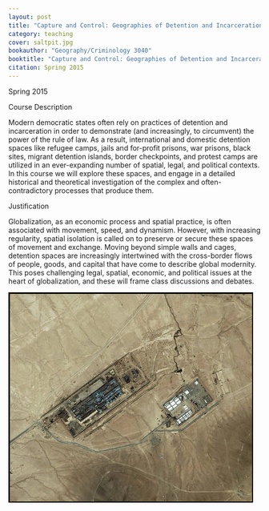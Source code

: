 ```yaml
---
layout: post
title: "Capture and Control: Geographies of Detention and Incarceration"
category: teaching
cover: saltpit.jpg
bookauthor: "Geography/Criminology 3040"
booktitle: "Capture and Control: Geographies of Detention and Incarceration"
citation: Spring 2015
---
```


Spring 2015

Course Description

Modern democratic states often rely on practices of detention and incarceration in order to demonstrate (and increasingly, to circumvent) the power of the rule of law. As a result, international and domestic detention spaces like refugee camps, jails and for-profit prisons, war prisons, black sites, migrant detention islands, border checkpoints, and protest camps are utilized in an ever-expanding number of spatial, legal, and political contexts. In this course we will explore these spaces, and engage in a detailed historical and theoretical investigation of the complex and often-contradictory processes that produce them.

Justification

Globalization, as an economic process and spatial practice, is often associated with movement, speed, and dynamism. However, with increasing regularity, spatial isolation is called on to preserve or secure these spaces of movement and exchange. Moving beyond simple walls and cages, detention spaces are increasingly intertwined with the cross-border flows of people, goods, and capital that have come to describe global modernity. This poses challenging legal, spatial, economic, and political issues at the heart of globalization, and these will frame class discussions and debates.


![Alt text](../img/saltpit.jpg)
